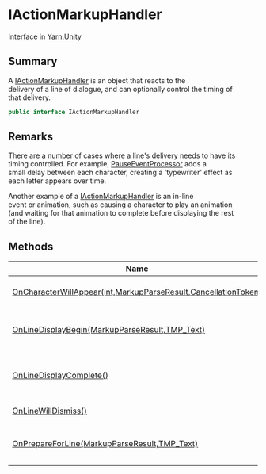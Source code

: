 # IActionMarkupHandler

Interface in [Yarn.Unity](yarn.unity.md)

## Summary

A [IActionMarkupHandler](yarn.unity.iactionmarkuphandler.md) is an object that reacts to the\
delivery of a line of dialogue, and can optionally control the timing of\
that delivery.

```csharp
public interface IActionMarkupHandler
```

## Remarks

There are a number of cases where a line's delivery needs to have its\
timing controlled. For example, [PauseEventProcessor](yarn.unity.pauseeventprocessor.md) adds a\
small delay between each character, creating a 'typewriter' effect as\
each letter appears over time.

Another example of a [IActionMarkupHandler](yarn.unity.iactionmarkuphandler.md) is an in-line\
event or animation, such as causing a character to play an animation\
(and waiting for that animation to complete before displaying the rest\
of the line).

## Methods

| Name                                                                                                                       | Description                                                                          |
| -------------------------------------------------------------------------------------------------------------------------- | ------------------------------------------------------------------------------------ |
| [OnCharacterWillAppear(int,MarkupParseResult,CancellationToken)](yarn.unity.iactionmarkuphandler.oncharacterwillappear.md) | Called repeatedly for each visible character in the line.                            |
| [OnLineDisplayBegin(MarkupParseResult,TMP\_Text)](yarn.unity.iactionmarkuphandler.onlinedisplaybegin.md)                   | Called immediately before the first character in the line is presented.              |
| [OnLineDisplayComplete()](yarn.unity.iactionmarkuphandler.onlinedisplaycomplete.md)                                        | Called after the last call to `PresentCharacter(int, TMP_Text, CancellationToken)` . |
| [OnLineWillDismiss()](yarn.unity.iactionmarkuphandler.onlinewilldismiss.md)                                                | Called right before the line will dismiss itself.                                    |
| [OnPrepareForLine(MarkupParseResult,TMP\_Text)](yarn.unity.iactionmarkuphandler.onprepareforline.md)                       | Called when the line view receives the line, to prepare for showing the line.        |
